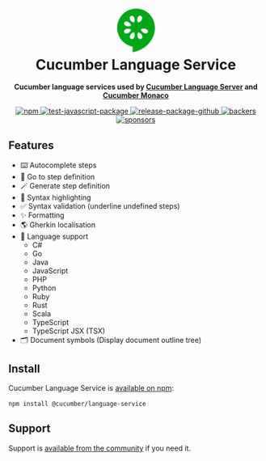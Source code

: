 <h1 align="center">
  <img src="https://raw.githubusercontent.com/cucumber/cucumber-js/46a5a78107be27e99c6e044c69b6e8f885ce456c/docs/images/logo.svg" alt="Cucumber logo" width="75">
  <br>
  Cucumber Language Service
</h1>
<p align="center">
  <b>Cucumber language services used by <a href="https://github.com/cucumber/language-server#readme">Cucumber Language Server</a> and <a href="https://github.com/cucumber/monaco#readme">Cucumber Monaco</a></b>
</p>

<p align="center">
  <a href="https://www.npmjs.com/package/@cucumber/language-service">
    <img src="https://img.shields.io/npm/v/@cucumber/language-service.svg?color=dark-green" alt="npm">
  </a>
  <a href="https://github.com/cucumber/language-service/actions/workflows/test-javascript.yml">
    <img src="https://github.com/cucumber/language-service/actions/workflows/test-javascript.yml/badge.svg" alt="test-javascript-package">
  </a>
  <a href="https://github.com/cucumber/language-service/actions/workflows/release-github.yml">
    <img src="https://github.com/cucumber/language-service/actions/workflows/release-github.yml/badge.svg" alt="release-package-github">
  </a>
  <a href="https://opencollective.com/cucumber">
    <img src="https://opencollective.com/cucumber/backers/badge.svg" alt="backers">
  </a>
  <a href="https://opencollective.com/cucumber">
    <img src="https://opencollective.com/cucumber/sponsors/badge.svg" alt="sponsors">
  </a>
</p>

## Features

- ⌨️ Autocomplete steps
- 📍 Go to step definition
- 🪄 Generate step definition
- 💄 Syntax highlighting
- ✅ Syntax validation (underline undefined steps)
- ✨ Formatting
- 🌎 Gherkin localisation
- 📖 Language support
  - C#
  - Go
  - Java
  - JavaScript
  - PHP
  - Python
  - Ruby
  - Rust
  - Scala
  - TypeScript
  - TypeScript JSX (TSX)
- 🗂 Document symbols (Display document outline tree)

## Install

Cucumber Language Service is [available on npm](https://www.npmjs.com/package/@cucumber/language-service):

```console
npm install @cucumber/language-service
```

## Support

Support is [available from the community](https://cucumber.io/tools/cucumber-open/support/) if you need it.
